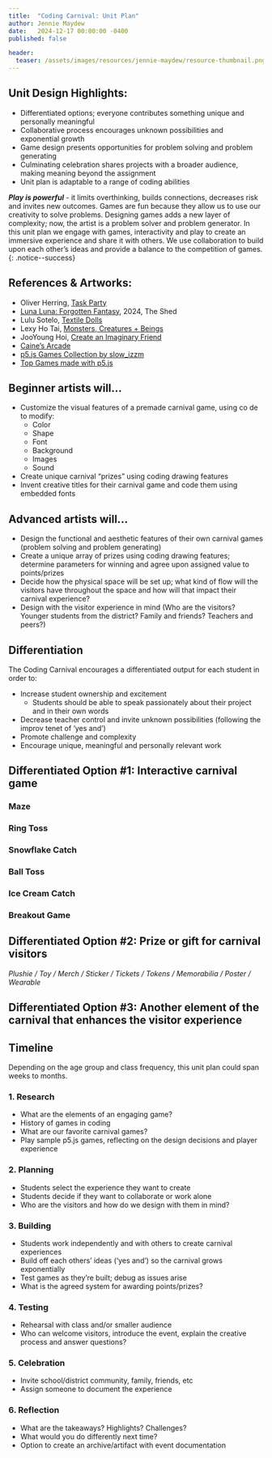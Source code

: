 ```yaml
---
title:  "Coding Carnival: Unit Plan"
author: Jennie Maydew
date:   2024-12-17 00:00:00 -0400
published: false

header:
  teaser: /assets/images/resources/jennie-maydew/resource-thumbnail.png
---
```


## Unit Design Highlights:

- Differentiated options; everyone contributes something unique and personally meaningful
- Collaborative process encourages unknown possibilities and exponential growth
- Game design presents opportunities for problem solving and problem generating
- Culminating celebration shares projects with a broader audience, making meaning beyond the assignment
- Unit plan is adaptable to a range of coding abilities

***Play is powerful*** - it limits overthinking, builds connections, decreases risk and invites new outcomes. Games are fun because they allow us to use our creativity to solve problems. Designing games adds a new layer of complexity; now, the artist is a problem solver and problem generator. In this unit plan we engage with games, interactivity and play to create an immersive experience and share it with others. We use collaboration to build upon each other’s ideas and provide a balance to the competition of games.
{: .notice--success}

## References & Artworks:

- Oliver Herring, [Task Party](https://oliverherringstudio.com/section/363344-TASK.html)
- [Luna Luna: Forgotten Fantasy](https://lunaluna.com/), 2024, The Shed
- Lulu Sotelo, [Textile Dolls](https://www.creativegrowth.org/art/4133455)
- Lexy Ho Tai, [Monsters, Creatures + Beings](https://www.lexymakesthings.com/beings)
- JooYoung Hoi, [Create an Imaginary Friend](https://www.youtube.com/watch?v=LZCft9u_NgM)
- [Caine’s Arcade](https://www.youtube.com/watch?v=faIFNkdq96U&ab_channel=NirvanMullick)
- [p5.js Games Collection by slow_izzm](https://editor.p5js.org/slow_izzm/collections/vLFqoMGZx)
- [Top Games made with p5.js](https://itch.io/games/made-with-p5js)

## Beginner artists will...

- Customize the visual features of a premade carnival
game, using co de to modify:
  * Color
  * Shape
  * Font
  * Background
  * Images
  * Sound
- Create unique carnival “prizes” using coding drawing features
- Invent creative titles for their carnival game and code them using embedded fonts

## Advanced artists will...

- Design the functional and aesthetic features of their own carnival games (problem solving and problem generating)
- Create a unique array of prizes using coding drawing features; determine parameters for winning and agree upon assigned value to points/prizes
- Decide how the physical space will be set up; what kind of flow will the visitors have throughout the space and how will that impact their carnival experience?
- Design with the visitor experience in mind (Who are the visitors? Younger students from the district? Family and friends? Teachers and peers?)

## Differentiation

The Coding Carnival encourages a differentiated output for each student in order to:

- Increase student ownership and excitement
  * Students should be able to speak passionately about their project and in their own words
- Decrease teacher control and invite unknown possibilities (following the improv tenet of ‘yes and’)
- Promote challenge and complexity
- Encourage unique, meaningful and personally relevant work

## Differentiated Option #1: Interactive carnival game
### Maze

### Ring Toss

###  Snowflake Catch

### Ball Toss

### Ice Cream Catch

### Breakout Game


## Differentiated Option #2: Prize or gift for carnival visitors
*Plushie / Toy / Merch / Sticker / Tickets / Tokens / Memorabilia / Poster / Wearable*


## Differentiated Option #3: Another element of the carnival that enhances the visitor experience

## Timeline

Depending on the age group and class frequency, this unit plan could span weeks to months.

### 1. Research

+ What are the elements of an engaging game?
+ History of games in coding
+ What are our favorite carnival games?
+ Play sample p5.js games, reflecting on the design decisions and player experience

### 2. Planning

+ Students select the experience they want to create
+ Students decide if they want to collaborate or work alone
+ Who are the visitors and how do we design with them in mind?

### 3. Building

+ Students work independently and with others to create carnival experiences
+ Build off each others’ ideas (‘yes and’) so the carnival grows exponentially
+ Test games as they’re built; debug as issues arise
+ What is the agreed system for awarding points/prizes?

### 4. Testing

+ Rehearsal with class and/or smaller audience
+ Who can welcome visitors, introduce the event, explain the creative process and answer questions?

### 5. Celebration

+ Invite school/district community, family, friends, etc
+ Assign someone to document the experience

### 6. Reflection

+ What are the takeaways? Highlights? Challenges?
+ What would you do differently next time?
+ Option to create an archive/artifact with event documentation
